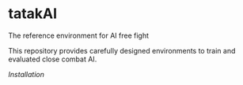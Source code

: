 # tatakAI
The reference environment for AI free fight

This repository provides carefully designed environments to train and evaluated close combat AI.

*Installation*
